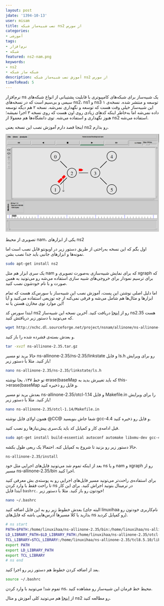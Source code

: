 ```yaml
---
layout: post
jdate: '1394-10-13'
user: misam
title: نصب شبیه‌ساز شبکه ns2 از سورس
categories:
- آموزشی
tags:
- نرم‌افزار
- شبکه
featured: ns2-nam.png
keywords:
- ns2
- شبکه ساز شبکه
description: آموزش نصب شبیه‌ساز شبکه ns2 از سورس
timeToRead: 5
---
```


نرم‌افزار ns یک شبیه‌ساز برای شبکه‌های کامپیوتری با قابلیت پشتیبانی از انواع شبکه‌های سیمی و بی‌سیم است که در نسخه‌های ns2، ns1 و ns3 توسعه و منتشر شده. نسخه‌ی ۱ این شبیه‌ساز خیلی وقت هست که توسعه و نگهداری نمی‌شه. نسخه ۲ هم دیگه توسعه داده نمی‌شه اما به‌خاطر اینکه کدهای زیادی روی اون هست که روی نسخه ۳ اجرا نمیشه؛ هنوز نگهداری و استفاده می‌شه. توی دانشگاه‌ها هم معمولا از ns2 استفاده می‌شه.

اینجا قصد دارم آموزش نصب این نسخه یعنی ns2 رو بذارم.

![ns2-nam](/images/ns2-nam.png)

تصویری از محیط nam، یکی از ابزارهای ns2

اول بگم که این نسخه به‌راحتی از طریق دستور زیر در اوبونتو قابل نصب است اما نمونه‌ها و ابزارهای جانبی باید جدا نصب بشن.

```sh
sudo apt-get install ns2
```

یک سری ابزار هم مثل nam که برای نمایش شبیه‌سازی به‌صورت تصویری و xgraph که برای ترسیم نمودار برای خروجی‌های شبیه سازی استفاده می‌شه رو می‌تونید به همین صورت و با نام خودشون نصب کنید.

اما دلیل اصلی نوشتن این پست، آموزش نصب این شبیه‌ساز با سورس‌کد هست که تمام ابزارها و مثال‌ها هم شامل می‌شه و فرقی نمی‌کنه از چه توزیعی استفاده می‌کنید و آیا این موارد توی مخازن هستن یا نه!

ابتدا سورس کد ns2 رو از [اینجا](http://sourceforge.net/projects/nsnam/files/latest/download) دریافت کنید. آخرین نسخه این شبیه‌ساز ns2.35 هست که می‌تونید با دستور زیر دریافتش کنید.

```sh
wget http://nchc.dl.sourceforge.net/project/nsnam/allinone/ns-allinone-2.35/ns-allinone-2.35.tar.gz
```

و بعدش بسته‌ی فشرده شده را باز کنید.

```sh
tar -xvzf ns-allinone-2.35.tar.gz
```

حالا برید تو مسیر ns-allinone-2.35/ns-2.35/linkstate و فایل ls.h رو برای ویرایش باز کنید. مثلا با دستور زیر!

```sh
nano ns-allinone-2.35/ns-2.35/linkstate/ls.h
```

تو خط ۱۳۷، یجا نوشته erase(baseMap که باید تغییرش بدید به this->erase(baseMap و فایل رو ذخیره کنید.

بعدش برید تو مسیر ns-allinone-2.35/otcl-1.14 و فایل Makefile.in را برای ویرایش باز کنید. مثلا با دستور زیر!

```sh
nano ns-allinone-2.35/otcl-1.14/Makefile.in
```

همون اولای فایل نوشته @CC@ شما جاش بنویسید gcc-4.4 و فایل رو ذخیره کنید.

قبل ادامه‌ی کار و کمپایل کد باید یک‌سری پیش‌نیازها رو نصب کنید.

```sh
sudo apt-get install build-essential autoconf automake libxmu-dev gcc-4.4
```

حالا دستور زیر رو بزنید تا شروع به کمپایل کنه. احتمالا یک ربعی طول بکشه.

```sh
ns-allinone-2.35/install
```

بعد از اینکه تموم شد می‌تونید فایل‌های اجرایی مثل خود ns و یا nam و xgraph رو از مسیر ns-allinone-2.35/bin اجرا کنید.

برای استفاده‌ی راحت‌تر می‌تونید مسیر فایل‌های اجرایی رو به پوسته‌ی بش معرفی کنید تا راحت فقط با وارد کردن ns در ترمینال بتونید اجراش کنید. برای این کار ابتدا فایل `bashrc.` خودتون رو باز کنید. مثلا با دستور زیر!

```sh
nano ~/.bashrc
```

بعدش خطوط زیر رو به این فایل اضافه کنید (البته جای linuxihaa نام‌کاربری خودتون رو بذارید یا کلا مسیرها آدرس‌هایی باشه که فایل‌های ns رو کمپایل کردید).

```bash
# ns start
PATH=$PATH:/home/linuxihaa/ns-allinone-2.35/bin:/home/linuxihaa/ns-allinone-2.35/tcl8.5.10/unix:/home/linuxihaa/ns-allinone-2.35/tk8.5.10/unix
LD_LIBRARY_PATH=$LD_LIBRARY_PATH:/home/linuxihaa/ns-allinone-2.35/otcl-1.14:/home/linuxihaa/ns-allinone-2.35/lib
TCL_LIBRARY=$TCL_LIBRARY:/home/linuxihaa/ns-allinone-2.35/tcl8.5.10/library
export PATH
export LD_LIBRARY_PATH
export TCL_LIBRARY
# ns end
```

بعد از اضافه کردن خطوط هم دستور زیر رو اجرا کنید.

```sh
source ~/.bashrc
```

تموم شد! می‌تونید با وارد کردن ns، محیط خط فرمان این شبیه‌ساز رو مشاهده کنید.

از [اینجا](http://slogix.in/ns2-training-institute/index.html) هم می‌تونید کلی آموزش و مثال ns2 رو مطالعه کنید.